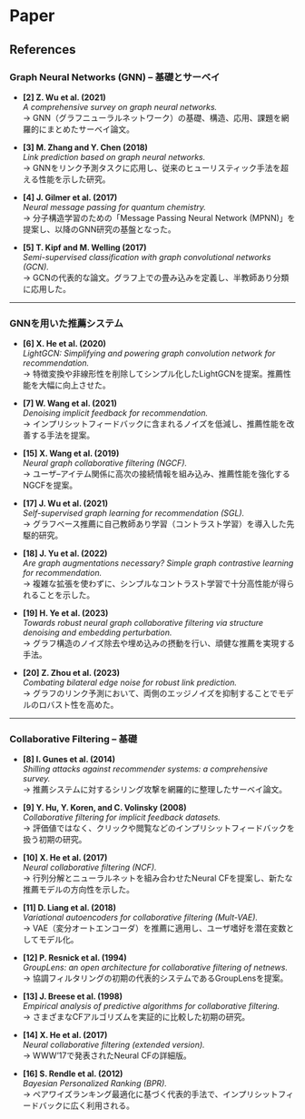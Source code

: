 # Paper

## References

### Graph Neural Networks (GNN) – 基礎とサーベイ
- **[2] Z. Wu et al. (2021)**  
  *A comprehensive survey on graph neural networks.*  
  → GNN（グラフニューラルネットワーク）の基礎、構造、応用、課題を網羅的にまとめたサーベイ論文。

- **[3] M. Zhang and Y. Chen (2018)**  
  *Link prediction based on graph neural networks.*  
  → GNNをリンク予測タスクに応用し、従来のヒューリスティック手法を超える性能を示した研究。

- **[4] J. Gilmer et al. (2017)**  
  *Neural message passing for quantum chemistry.*  
  → 分子構造学習のための「Message Passing Neural Network (MPNN)」を提案し、以降のGNN研究の基盤となった。

- **[5] T. Kipf and M. Welling (2017)**  
  *Semi-supervised classification with graph convolutional networks (GCN).*  
  → GCNの代表的な論文。グラフ上での畳み込みを定義し、半教師あり分類に応用した。

---

### GNNを用いた推薦システム
- **[6] X. He et al. (2020)**  
  *LightGCN: Simplifying and powering graph convolution network for recommendation.*  
  → 特徴変換や非線形性を削除してシンプル化したLightGCNを提案。推薦性能を大幅に向上させた。

- **[7] W. Wang et al. (2021)**  
  *Denoising implicit feedback for recommendation.*  
  → インプリシットフィードバックに含まれるノイズを低減し、推薦性能を改善する手法を提案。

- **[15] X. Wang et al. (2019)**  
  *Neural graph collaborative filtering (NGCF).*  
  → ユーザ–アイテム関係に高次の接続情報を組み込み、推薦性能を強化するNGCFを提案。

- **[17] J. Wu et al. (2021)**  
  *Self-supervised graph learning for recommendation (SGL).*  
  → グラフベース推薦に自己教師あり学習（コントラスト学習）を導入した先駆的研究。

- **[18] J. Yu et al. (2022)**  
  *Are graph augmentations necessary? Simple graph contrastive learning for recommendation.*  
  → 複雑な拡張を使わずに、シンプルなコントラスト学習で十分高性能が得られることを示した。

- **[19] H. Ye et al. (2023)**  
  *Towards robust neural graph collaborative filtering via structure denoising and embedding perturbation.*  
  → グラフ構造のノイズ除去や埋め込みの摂動を行い、頑健な推薦を実現する手法。

- **[20] Z. Zhou et al. (2023)**  
  *Combating bilateral edge noise for robust link prediction.*  
  → グラフのリンク予測において、両側のエッジノイズを抑制することでモデルのロバスト性を高めた。

---

### Collaborative Filtering – 基礎
- **[8] I. Gunes et al. (2014)**  
  *Shilling attacks against recommender systems: a comprehensive survey.*  
  → 推薦システムに対するシリング攻撃を網羅的に整理したサーベイ論文。

- **[9] Y. Hu, Y. Koren, and C. Volinsky (2008)**  
  *Collaborative filtering for implicit feedback datasets.*  
  → 評価値ではなく、クリックや閲覧などのインプリシットフィードバックを扱う初期の研究。

- **[10] X. He et al. (2017)**  
  *Neural collaborative filtering (NCF).*  
  → 行列分解とニューラルネットを組み合わせたNeural CFを提案し、新たな推薦モデルの方向性を示した。

- **[11] D. Liang et al. (2018)**  
  *Variational autoencoders for collaborative filtering (Mult-VAE).*  
  → VAE（変分オートエンコーダ）を推薦に適用し、ユーザ嗜好を潜在変数としてモデル化。

- **[12] P. Resnick et al. (1994)**  
  *GroupLens: an open architecture for collaborative filtering of netnews.*  
  → 協調フィルタリングの初期の代表的システムであるGroupLensを提案。

- **[13] J. Breese et al. (1998)**  
  *Empirical analysis of predictive algorithms for collaborative filtering.*  
  → さまざまなCFアルゴリズムを実証的に比較した初期の研究。

- **[14] X. He et al. (2017)**  
  *Neural collaborative filtering (extended version).*  
  → WWW’17で発表されたNeural CFの詳細版。

- **[16] S. Rendle et al. (2012)**  
  *Bayesian Personalized Ranking (BPR).*  
  → ペアワイズランキング最適化に基づく代表的手法で、インプリシットフィードバックに広く利用される。

